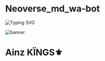 # Neoverse_md_wa-bot
![Typing SVG](https://readme-typing-svg.demolab.com?font=Ribeye&size=50&pause=1000&color=#2b82ff&center=true&width=900&height=100&lines=Its%20Neoverse_md_wa-bot) 
<p align="center">

![banner](https://telegra.ph/file/bd75d35e193a7cf0e300a.jpg)

# Ainz KÏNGS⚜️

